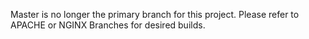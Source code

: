 Master is no longer the primary branch for this project. Please refer to APACHE or NGINX Branches for desired builds.


